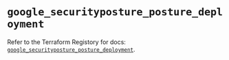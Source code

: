 # `google_securityposture_posture_deployment`

Refer to the Terraform Registory for docs: [`google_securityposture_posture_deployment`](https://registry.terraform.io/providers/hashicorp/google-beta/5.26.0/docs/resources/google_securityposture_posture_deployment).
